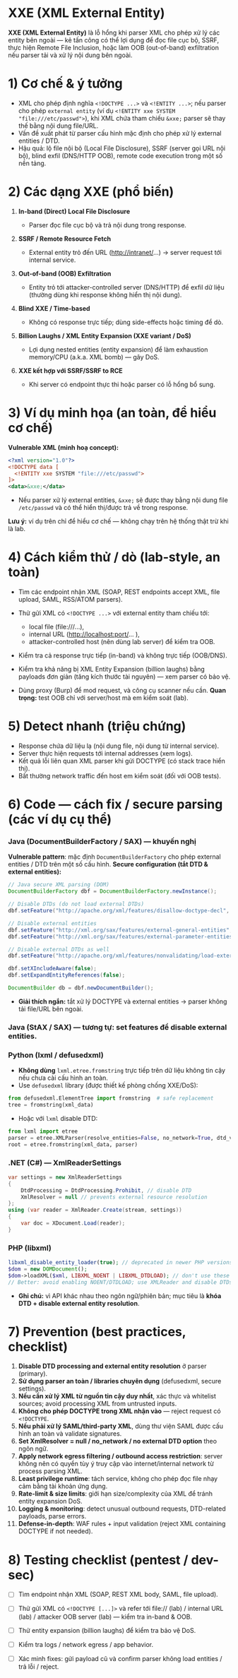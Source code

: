 # XXE (XML External Entity)

**XXE (XML External Entity)** là lỗ hổng khi parser XML cho phép xử lý các entity bên ngoài — kẻ tấn công có thể lợi dụng để đọc file cục bộ, SSRF, thực hiện Remote File Inclusion, hoặc làm OOB (out-of-band) exfiltration nếu parser tải và xử lý nội dung bên ngoài.


# 1) Cơ chế & ý tưởng

* XML cho phép định nghĩa `<!DOCTYPE ...>` và `<!ENTITY ...>`; nếu parser cho phép `external entity` (ví dụ `<!ENTITY xxe SYSTEM "file:///etc/passwd">`), khi XML chứa tham chiếu `&xxe;` parser sẽ thay thế bằng nội dung file/URL.
* Vấn đề xuất phát từ parser cấu hình mặc định cho phép xử lý external entities / DTD.
* Hậu quả: lộ file nội bộ (Local File Disclosure), SSRF (server gọi URL nội bộ), blind exfil (DNS/HTTP OOB), remote code execution trong một số nền tảng.


# 2) Các dạng XXE (phổ biến)

1. **In-band (Direct) Local File Disclosure**
   * Parser đọc file cục bộ và trả nội dung trong response.
   
2. **SSRF / Remote Resource Fetch**
   * External entity trỏ đến URL ([http://intranet/](http://intranet/)...) → server request tới internal service.

3. **Out-of-band (OOB) Exfiltration**
   * Entity trỏ tới attacker-controlled server (DNS/HTTP) để exfil dữ liệu (thường dùng khi response không hiển thị nội dung).

4. **Blind XXE / Time-based**
   * Không có response trực tiếp; dùng side-effects hoặc timing để dò.

5. **Billion Laughs / XML Entity Expansion (XXE variant / DoS)**
   * Lợi dụng nested entities (entity expansion) để làm exhaustion memory/CPU (a.k.a. XML bomb) — gây DoS.

6. **XXE kết hợp với SSRF/SSRF to RCE**
   * Khi server có endpoint thực thi hoặc parser có lỗ hổng bổ sung.


# 3) Ví dụ minh họa (an toàn, để hiểu cơ chế)

**Vulnerable XML (minh hoạ concept):**

```xml
<?xml version="1.0"?>
<!DOCTYPE data [
  <!ENTITY xxe SYSTEM "file:///etc/passwd">
]>
<data>&xxe;</data>
```

* Nếu parser xử lý external entities, `&xxe;` sẽ được thay bằng nội dung file `/etc/passwd` và có thể hiển thị/được trả về trong response.

**Lưu ý:** ví dụ trên chỉ để hiểu cơ chế — không chạy trên hệ thống thật trừ khi là lab.


# 4) Cách kiểm thử / dò (lab-style, an toàn)

* Tìm các endpoint nhận XML (SOAP, REST endpoints accept XML, file upload, SAML, RSS/ATOM parsers).
* Thử gửi XML có `<!DOCTYPE ...>` với external entity tham chiếu tới:

  * local file (file:///...),
  * internal URL ([http://localhost:port/](http://localhost:port/)... ),
  * attacker-controlled host (nên dùng lab server) để kiểm tra OOB.
* Kiểm tra cả response trực tiếp (in-band) và không trực tiếp (OOB/DNS).
* Kiểm tra khả năng bị XML Entity Expansion (billion laughs) bằng payloads đơn giản (tăng kích thước tài nguyên) — xem parser có bảo vệ.
* Dùng proxy (Burp) để mod request, và công cụ scanner nếu cần.
  **Quan trọng:** test OOB chỉ với server/host mà em kiểm soát (lab).


# 5) Detect nhanh (triệu chứng)

* Response chứa dữ liệu lạ (nội dung file, nội dung từ internal service).
* Server thực hiện requests tới internal addresses (xem logs).
* Kết quả lỗi liên quan XML parser khi gửi DOCTYPE (có stack trace hiển thị).
* Bất thường network traffic đến host em kiểm soát (đối với OOB tests).


# 6) Code — cách fix / secure parsing (các ví dụ cụ thể)

### Java (DocumentBuilderFactory / SAX) — **khuyến nghị**

**Vulnerable pattern**: mặc định `DocumentBuilderFactory` cho phép external entities / DTD trên một số cấu hình.
**Secure configuration (tắt DTD & external entities):**

```java
// Java secure XML parsing (DOM)
DocumentBuilderFactory dbf = DocumentBuilderFactory.newInstance();

// Disable DTDs (do not load external DTDs)
dbf.setFeature("http://apache.org/xml/features/disallow-doctype-decl", true);

// Disable external entities
dbf.setFeature("http://xml.org/sax/features/external-general-entities", false);
dbf.setFeature("http://xml.org/sax/features/external-parameter-entities", false);

// Disable external DTDs as well
dbf.setFeature("http://apache.org/xml/features/nonvalidating/load-external-dtd", false);

dbf.setXIncludeAware(false);
dbf.setExpandEntityReferences(false);

DocumentBuilder db = dbf.newDocumentBuilder();
```

* **Giải thích ngắn:** tắt xử lý DOCTYPE và external entities -> parser không tải file/URL bên ngoài.

### Java (StAX / SAX) — tương tự: set features để disable external entities.

### Python (lxml / defusedxml)

* **Không dùng** `lxml.etree.fromstring` trực tiếp trên dữ liệu không tin cậy nếu chưa cài cấu hình an toàn.
* Use `defusedxml` library (được thiết kế phòng chống XXE/DoS):

```python
from defusedxml.ElementTree import fromstring  # safe replacement
tree = fromstring(xml_data)
```

* Hoặc với `lxml` disable DTD:

```python
from lxml import etree
parser = etree.XMLParser(resolve_entities=False, no_network=True, dtd_validation=False)
root = etree.fromstring(xml_data, parser)
```

### .NET (C#) — XmlReaderSettings

```csharp
var settings = new XmlReaderSettings
{
    DtdProcessing = DtdProcessing.Prohibit, // disable DTD
    XmlResolver = null // prevents external resource resolution
};
using (var reader = XmlReader.Create(stream, settings))
{
    var doc = XDocument.Load(reader);
}
```

### PHP (libxml)

```php
libxml_disable_entity_loader(true); // deprecated in newer PHP versions - prefer using proper parser options
$dom = new DOMDocument();
$dom->loadXML($xml, LIBXML_NOENT | LIBXML_DTDLOAD); // don't use these flags with untrusted input
// Better: avoid enabling NOENT/DTDLOAD; use XMLReader and disable DTDs.
```

* **Ghi chú:** vì API khác nhau theo ngôn ngữ/phiên bản; mục tiêu là **khóa DTD + disable external entity resolution**.


# 7) Prevention (best practices, checklist)

1. **Disable DTD processing and external entity resolution** ở parser (primary).
2. **Sử dụng parser an toàn / libraries chuyên dụng** (defusedxml, secure settings).
3. **Nếu cần xử lý XML từ nguồn tin cậy duy nhất**, xác thực và whitelist sources; avoid processing XML from untrusted inputs.
4. **Không cho phép DOCTYPE trong XML nhận vào** — reject request có `<!DOCTYPE`.
5. **Nếu phải xử lý SAML/third-party XML**, dùng thư viện SAML được cấu hình an toàn và validate signatures.
6. **Set XmlResolver = null / no_network / no external DTD option** theo ngôn ngữ.
7. **Apply network egress filtering / outbound access restriction**: server không nên có quyền tùy ý truy cập vào internet/internal network từ process parsing XML.
8. **Least privilege runtime**: tách service, không cho phép đọc file nhạy cảm bằng tài khoản ứng dụng.
9. **Rate-limit & size limits**: giới hạn size/complexity của XML để tránh entity expansion DoS.
10. **Logging & monitoring**: detect unusual outbound requests, DTD-related payloads, parse errors.
11. **Defense-in-depth**: WAF rules + input validation (reject XML containing DOCTYPE if not needed).


# 8) Testing checklist (pentest / dev-sec)

* [ ] Tìm endpoint nhận XML (SOAP, REST XML body, SAML, file upload).
* [ ] Thử gửi XML có `<!DOCTYPE [...]>` và refer tới file:// (lab) / internal URL (lab) / attacker OOB server (lab) — kiểm tra in-band & OOB.
* [ ] Thử entity expansion (billion laughs) để kiểm tra bảo vệ DoS.
* [ ] Kiểm tra logs / network egress / app behavior.
* [ ] Xác minh fixes: gửi payload cũ và confirm parser không load entities / trả lỗi / reject.

